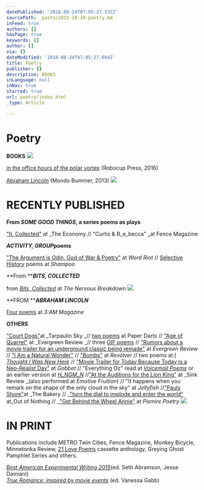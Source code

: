 ```yaml
---
datePublished: '2016-08-24T07:05:27.532Z'
sourcePath: _posts/2015-10-30-poetry.md
inFeed: true
authors: []
hasPage: true
keywords: []
author: []
via: {}
dateModified: '2016-08-24T07:05:27.094Z'
title: Poetry
publisher: {}
description: BOOKS
inLanguage: null
inNav: true
starred: true
url: poetry/index.html
_type: Article

---
```

# Poetry

**BOOKS**
![](https://s3-us-west-2.amazonaws.com/the-grid-img/p/4aad34b80bd2e035be68951c05026efcc22187c7.png)

[in the office hours of the polar vortex][0] (Robocup Press, 2016)

[Abraham Lincoln][1] (Mondo Bummer, 2013)
![](https://s3-us-west-2.amazonaws.com/the-grid-img/p/b5bada55844114e96208e5a9e0eaef15984f7083.gif)

# RECENTLY PUBLISHED

**From **_**SOME GOOD THINGS**_**, a series poems as plays**

["It, Collected"][2] at _The Economy // "Curtis & R_e_becca" _at Fence Magazine

_**ACTIVITY, GROUP**_**poems**

["The Argument is Odin, God of War & Poetry"][3] at _Word Riot_ // [Selective History][4] poems at _Shampoo_

**From **_**BITS, COLLECTED**_

from _[Bits, Collected][5]_ at _The Nervous Breakdown_
![](https://s3-us-west-2.amazonaws.com/the-grid-img/p/c55144088e8407dc9364dfbde11d384d31963153.png)

**FROM **_**ABRAHAM LINCOLN**_

[Four poems][6] at _3:AM Magazine_

**OTHERS**

["Court Dogs"][7]at _Tarpaulin Sky _// [two poems][8] at Paper Darts // ["Age of Quarrel"][9] at _Evergreen Review _// three [GIF poems][10] // ["Rumors about a movie trailer for an underground classic being remade"][11] at _Evergreen Review_ // ["I Am a Natural Wonder"][12] // ["Bombs"][13] at _Revolver_ // two poems at _[I Thought I Was New Here][14]_ // ["Movie Trailer for Today Because Today is a Neo-Realist Day"][15] at _Gobbet_ // "Everything Oz" read at _[Voicemail Poems][16]_ or an earlier version at _[H\_NGM\_N][17]_ //["At the Auditions for the Lion King"][18] at _Sink Review _(also performed at _Emotive Fruition_) // "It happens when you remark on the shape of the only cloud in the sky" at _Jellyfish_ //["Pauly Shore"][19]at _The Bakery // _["turn the dial to implode and enter the world"][20] at_Out of Nothing // _["Get Behind the Wheel Annie"][21] at _Pismire Poetry_
![](https://s3-us-west-2.amazonaws.com/the-grid-img/p/bea1d199021e7077255f4e1d8c65078e07b33bcd.jpg)

# IN PRINT

Publications include METRO Twin Cities, Fence Magazine, Monkey Bicycle, Minnetonka Review, [21 Love Poems][22] cassette anthology, Greying Ghost Pamphlet Series and others.

_[Best American Experimental Writing 2015][23]_(ed. Seth Abramson, Jesse Damiani)  
_[True Romance: inspired by movie events][24]_ (ed. Vanessa Gabb)

[0]: http://etsy.me/21ikroz
[1]: http://bit.ly/20UcVmu
[2]: http://bit.ly/1zdMTPL
[3]: http://bit.ly/1SvZ0Qw
[4]: http://bit.ly/1rxes05
[5]: http://bit.ly/1voa7Qg
[6]: http://bit.ly/1puWlLL
[7]: http://bit.ly/1H2L4dj
[8]: http://bit.ly/21Y1fil
[9]: http://bit.ly/1gzLmtR
[10]: http://bit.ly/1h7kvUz
[11]: http://bit.ly/1jFrinJ
[12]: http://bit.ly/1SvYDFK
[13]: http://bit.ly/XH7KKh
[14]: http://bit.ly/1rxeNQk
[15]: http://bit.ly/1U0Iqtp
[16]: http://bit.ly/1OY8ygA
[17]: http://bit.ly/1OY8Bcf
[18]: http://bit.ly/24NkSMe
[19]: http://bit.ly/1fZjmtA
[20]: http://bit.ly/1To1Yrw
[21]: http://bit.ly/1U0HzsH
[22]: http://bit.ly/2bfGLN7
[23]: http://amzn.to/2bfwJy6
[24]: http://bit.ly/1s17BPE